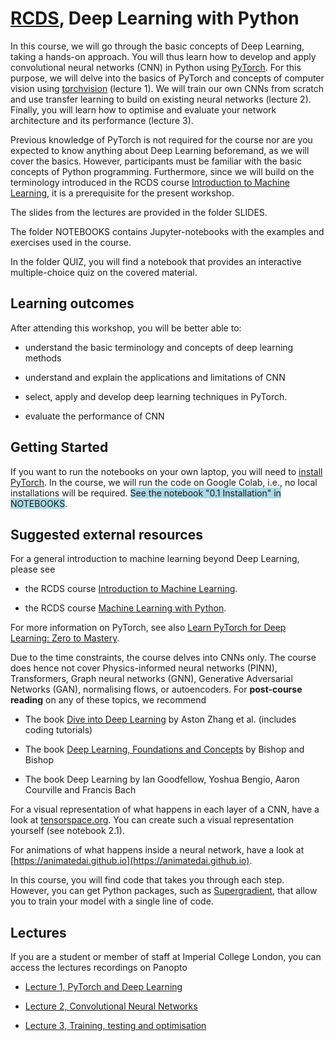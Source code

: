 # [RCDS](https://www.imperial.ac.uk/students/academic-support/graduate-school/professional-development/doctoral-students/research-computing-data-science/courses/), Deep Learning with Python

In this course, we will go through the basic concepts of Deep Learning, taking a hands-on approach. You will thus learn how to develop and apply convolutional neural networks (CNN) in Python using [PyTorch](https://pytorch.org/). For this purpose, we will delve into the basics of PyTorch and concepts of computer vision using [torchvision](https://pytorch.org/vision/stable/index.html) (lecture 1). We will train our own CNNs from scratch and use transfer learning to build on existing neural networks (lecture 2). Finally, you will learn how to optimise and evaluate your network architecture and its performance (lecture 3). 

Previous knowledge of PyTorch is not required for the course nor are you expected to know anything about Deep Learning beforemand, as we will cover the basics. However, participants must be familiar with the basic concepts of Python programming. Furthermore, since we will build on the terminology introduced in the RCDS course [Introduction to Machine Learning](https://github.com/ImperialCollegeLondon/RCDS-intro-to-machine-learning), it is a prerequisite for the present workshop.

The slides from the lectures are provided in the folder SLIDES.

The folder NOTEBOOKS contains Jupyter-notebooks with the examples and exercises used in the course.

In the folder QUIZ, you will find a notebook that provides an interactive multiple-choice quiz on the covered material. 

## Learning outcomes

After attending this workshop, you will be better able to:

- understand the basic terminology and concepts of deep learning methods 

- understand and explain the applications and limitations of CNN 

- select, apply and develop deep learning techniques in PyTorch.  

- evaluate the performance of CNN 

## Getting Started

If you want to run the notebooks on your own laptop, you will need to [install PyTorch](https://pytorch.org/). In the course, we will run the code on Google Colab, i.e., no local installations will be required. <span style="background-color:lightblue;">See the notebook "0.1 Installation" in NOTEBOOKS</span>.

## Suggested external resources

For a general introduction to machine learning beyond Deep Learning, please see 

- the RCDS course [Introduction to Machine Learning](https://github.com/ImperialCollegeLondon/RCDS-intro-to-machine-learning).

- the RCDS course [Machine Learning with Python](https://github.com/ImperialCollegeLondon/RCDS-machine-learning-with-python).

For more information on PyTorch, see also [Learn PyTorch for Deep Learning: Zero to Mastery](https://www.learnpytorch.io/).

Due to the time constraints, the course delves into CNNs only. The course does hence not cover Physics-informed neural networks (PINN), Transformers, Graph neural networks (GNN), Generative Adversarial Networks (GAN), normalising flows, or autoencoders. For **post-course reading** on any of these topics, we recommend

- The book [Dive into Deep Learning](https://d2l.ai/index.html) by Aston Zhang et al. (includes coding tutorials)

- The book [Deep Learning, Foundations and Concepts](https://link.springer.com/book/10.1007/978-3-031-45468-4) by Bishop and Bishop

- The book Deep Learning by Ian Goodfellow, Yoshua Bengio, Aaron Courville and Francis Bach

For a visual representation of what happens in each layer of a CNN, have a look at [tensorspace.org](tensorspace.org). You can create such a visual representation yourself (see notebook 2.1).

For animations of what happens inside a neural network, have a look at [https://animatedai.github.io](https://animatedai.github.io).

In this course, you will find code that takes you through each step. However, you can get Python packages, such as [Supergradient](https://pypi.org/project/super-gradients/2.5.0/), that allow you to train your model with a single line of code.

## Lectures

If you are a student or member of staff at Imperial College London, you can access the lectures recordings on Panopto

- [Lecture 1, PyTorch and Deep Learning](https://imperial.cloud.panopto.eu/Panopto/Pages/Viewer.aspx?id=a7692ac6-e98c-4d79-ac18-b14d00a8ca1b)

- [Lecture 2, Convolutional Neural Networks](https://imperial.cloud.panopto.eu/Panopto/Pages/Viewer.aspx?id=6397640e-1cb7-4e77-8b38-b14d00ab3766)

- [Lecture 3, Training, testing and optimisation](https://imperial.cloud.panopto.eu/Panopto/Pages/Viewer.aspx?id=180f480f-baf9-45db-b321-b14d00c20c6c)

<!--
## Google Colab

- Notebook 0.1: <a href="https://colab.research.google.com/drive/19eN9zK1iKcRJoW_xtHwe4IhoPvWuB2af?usp=sharing">
  <img src="https://colab.research.google.com/assets/colab-badge.svg" alt="Open In Colab"/>
</a>
-->
